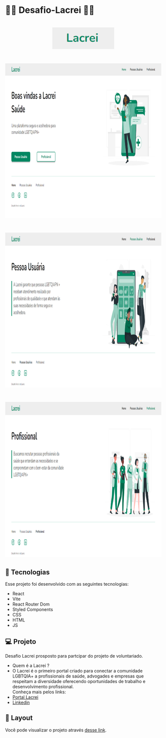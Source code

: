 #  🏳️‍🌈 Desafio-Lacrei 🏳️‍🌈

<h1 align="center">
  <img  src="./DesafioLacrei/README.img/logo.png" width="200px" />
</h1>


<h1 align="center">
  <img  src="./DesafioLacrei/README.img/Home.png" width="1000px" height="500px"/>
</h1>

<h1 align="center">
  <img  src="./DesafioLacrei/README.img/PUser.png" width="1000px" height="500px"/>
</h1>

<h1 align="center">
  <img  src="./DesafioLacrei/README.img/Profissional.png" width="1000px" height="500px"/>
</h1>


## 🚀 Tecnologias

Esse projeto foi desenvolvido com as seguintes tecnologias:

  - React
  - Vite
  - React Router Dom
  - Styled Components
  - CSS 
  - HTML
  - JS

## 💻 Projeto

Desafio Lacrei prosposto para partcipar do projeto de voluntariado.
  - Quem é a Lacrei ? 
  - O Lacrei é o primeiro portal criado para conectar a comunidade LGBTQIA+ a profissionais de saúde, advogades e empresas que respeitam a diversidade oferecendo oportunidades de trabalho e desenvolvimento profissional.  
Conheça mais pelos links: 
  -  [Portal Lacrei](https://www.portallacrei.com.br/)
  - [Linkedin](https://www.linkedin.com/company/lacrei/?originalSubdomain=br )
    
                             
                                                                   

## 🔖 Layout
Você pode visualizar o projeto  através [desse link](https://desafio-lacrei-c2dy.vercel.app/).
